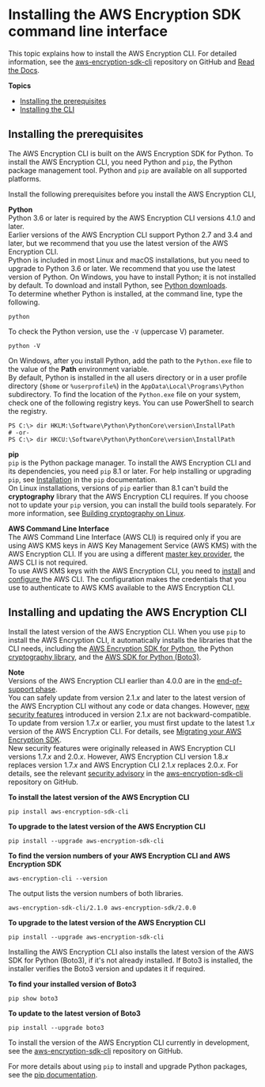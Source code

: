# Installing the AWS Encryption SDK command line interface<a name="crypto-cli-install"></a>

This topic explains how to install the AWS Encryption CLI\. For detailed information, see the [aws\-encryption\-sdk\-cli](https://github.com/aws/aws-encryption-sdk-cli/) repository on GitHub and [Read the Docs](https://aws-encryption-sdk-cli.readthedocs.io/en/latest/)\.

**Topics**
+ [Installing the prerequisites](#crypto-cli-prerequisites)
+ [Installing the CLI](#install-sdk-cli)

## Installing the prerequisites<a name="crypto-cli-prerequisites"></a>

The AWS Encryption CLI is built on the AWS Encryption SDK for Python\. To install the AWS Encryption CLI, you need Python and `pip`, the Python package management tool\. Python and `pip` are available on all supported platforms\.

Install the following prerequisites before you install the AWS Encryption CLI, 

**Python**  
Python 3\.6 or later is required by the AWS Encryption CLI versions 4\.1\.0 and later\.  
Earlier versions of the AWS Encryption CLI support Python 2\.7 and 3\.4 and later, but we recommend that you use the latest version of the AWS Encryption CLI\.  
Python is included in most Linux and macOS installations, but you need to upgrade to Python 3\.6 or later\. We recommend that you use the latest version of Python\. On Windows, you have to install Python; it is not installed by default\. To download and install Python, see [Python downloads](https://www.python.org/downloads/)\.  
To determine whether Python is installed, at the command line, type the following\.  

```
python
```
To check the Python version, use the `-V` \(uppercase V\) parameter\.  

```
python -V
```
On Windows, after you install Python, add the path to the `Python.exe` file to the value of the **Path** environment variable\.   
By default, Python is installed in the all users directory or in a user profile directory \(`$home` or `%userprofile%`\) in the `AppData\Local\Programs\Python` subdirectory\. To find the location of the `Python.exe` file on your system, check one of the following registry keys\. You can use PowerShell to search the registry\.   

```
PS C:\> dir HKLM:\Software\Python\PythonCore\version\InstallPath
# -or-
PS C:\> dir HKCU:\Software\Python\PythonCore\version\InstallPath
```

**pip**  
`pip` is the Python package manager\. To install the AWS Encryption CLI and its dependencies, you need `pip` 8\.1 or later\. For help installing or upgrading `pip`, see [Installation](https://pip.pypa.io/en/latest/installing/) in the `pip` documentation\.  
On Linux installations, versions of `pip` earlier than 8\.1 can't build the **cryptography** library that the AWS Encryption CLI requires\. If you choose not to update your `pip` version, you can install the build tools separately\. For more information, see [Building cryptography on Linux](https://cryptography.io/en/latest/installation.html#building-cryptography-on-linux)\.

**AWS Command Line Interface**  
The AWS Command Line Interface \(AWS CLI\) is required only if you are using AWS KMS keys in AWS Key Management Service \(AWS KMS\) with the AWS Encryption CLI\. If you are using a different [master key provider](concepts.md#master-key-provider), the AWS CLI is not required\.  
To use AWS KMS keys with the AWS Encryption CLI, you need to [install](https://docs.aws.amazon.com/cli/latest/userguide/installing.html) and [configure ](http://docs.aws.amazon.com/cli/latest/userguide/cli-chap-getting-started.html#cli-quick-configuration) the AWS CLI\. The configuration makes the credentials that you use to authenticate to AWS KMS available to the AWS Encryption CLI\. 

## Installing and updating the AWS Encryption CLI<a name="install-sdk-cli"></a>

Install the latest version of the AWS Encryption CLI\. When you use `pip` to install the AWS Encryption CLI, it automatically installs the libraries that the CLI needs, including the [AWS Encryption SDK for Python](python.md), the Python [cryptography library](https://cryptography.io/en/latest/), and the [AWS SDK for Python \(Boto3\)](https://boto3.amazonaws.com/v1/documentation/api/latest/index.html)\.

**Note**  
Versions of the AWS Encryption CLI earlier than 4\.0\.0 are in the [end\-of\-support phase](https://docs.aws.amazon.com/sdkref/latest/guide/maint-policy.html#version-life-cycle)\.  
You can safely update from version 2\.1\.*x* and later to the latest version of the AWS Encryption CLI without any code or data changes\. However, [ new security features](about-versions.md#version-2) introduced in version 2\.1\.*x* are not backward\-compatible\. To update from version 1\.7\.*x* or earlier, you must first update to the latest 1\.*x* version of the AWS Encryption CLI\. For details, see [Migrating your AWS Encryption SDK](migration.md)\.  
New security features were originally released in AWS Encryption CLI versions 1\.7\.*x* and 2\.0\.*x*\. However, AWS Encryption CLI version 1\.8\.*x* replaces version 1\.7\.*x* and AWS Encryption CLI 2\.1\.*x* replaces 2\.0\.*x*\. For details, see the relevant [security advisory](https://github.com/aws/aws-encryption-sdk-cli/security/advisories/GHSA-2xwp-m7mq-7q3r) in the [aws\-encryption\-sdk\-cli](https://github.com/aws/aws-encryption-sdk-cli/) repository on GitHub\.

**To install the latest version of the AWS Encryption CLI**  

```
pip install aws-encryption-sdk-cli
```

**To upgrade to the latest version of the AWS Encryption CLI**  

```
pip install --upgrade aws-encryption-sdk-cli
```

**To find the version numbers of your AWS Encryption CLI and AWS Encryption SDK**  

```
aws-encryption-cli --version
```
The output lists the version numbers of both libraries\.  

```
aws-encryption-sdk-cli/2.1.0 aws-encryption-sdk/2.0.0
```

**To upgrade to the latest version of the AWS Encryption CLI**  

```
pip install --upgrade aws-encryption-sdk-cli
```

Installing the AWS Encryption CLI also installs the latest version of the AWS SDK for Python \(Boto3\), if it's not already installed\. If Boto3 is installed, the installer verifies the Boto3 version and updates it if required\.

**To find your installed version of Boto3**  

```
pip show boto3
```

**To update to the latest version of Boto3**  

```
pip install --upgrade boto3
```

To install the version of the AWS Encryption CLI currently in development, see the [aws\-encryption\-sdk\-cli](https://github.com/aws/aws-encryption-sdk-cli/) repository on GitHub\.

For more details about using `pip` to install and upgrade Python packages, see the [pip documentation](https://pip.pypa.io/en/stable/quickstart/)\.